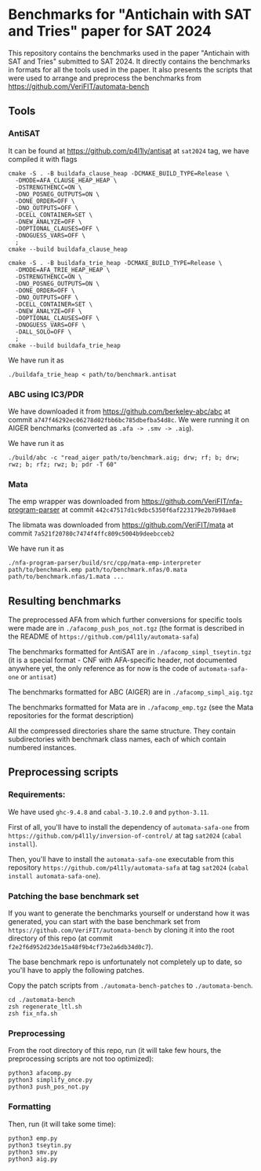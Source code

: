 # Benchmarks for "Antichain with SAT and Tries" paper for SAT 2024

This repository contains the benchmarks used in the paper "Antichain with SAT and Tries" submitted to SAT 2024.
It directly contains the benchmarks in formats for all the tools used in the paper.
It also presents the scripts that were used to arrange and preprocess the benchmarks from https://github.com/VeriFIT/automata-bench

## Tools

### AntiSAT

It can be found at https://github.com/p4l1ly/antisat at `sat2024` tag, we have compiled it with flags

```
cmake -S . -B buildafa_clause_heap -DCMAKE_BUILD_TYPE=Release \
  -DMODE=AFA_CLAUSE_HEAP_HEAP \
  -DSTRENGTHENCC=ON \
  -DNO_POSNEG_OUTPUTS=ON \
  -DONE_ORDER=OFF \
  -DNO_OUTPUTS=OFF \
  -DCELL_CONTAINER=SET \
  -DNEW_ANALYZE=OFF \
  -DOPTIONAL_CLAUSES=OFF \
  -DNOGUESS_VARS=OFF \
  ;
cmake --build buildafa_clause_heap

cmake -S . -B buildafa_trie_heap -DCMAKE_BUILD_TYPE=Release \
  -DMODE=AFA_TRIE_HEAP_HEAP \
  -DSTRENGTHENCC=ON \
  -DNO_POSNEG_OUTPUTS=ON \
  -DONE_ORDER=OFF \
  -DNO_OUTPUTS=OFF \
  -DCELL_CONTAINER=SET \
  -DNEW_ANALYZE=OFF \
  -DOPTIONAL_CLAUSES=OFF \
  -DNOGUESS_VARS=OFF \
  -DALL_SOLO=OFF \
  ;
cmake --build buildafa_trie_heap
```

We have run it as

```
./buildafa_trie_heap < path/to/benchmark.antisat
```

### ABC using IC3/PDR

We have downloaded it from https://github.com/berkeley-abc/abc at commit `a747f46292ec06278d02fbb6bc785dbefba54d8c`. We were running it on AIGER benchmarks (converted as `.afa -> .smv -> .aig`).

We have run it as

```
./build/abc -c "read_aiger path/to/benchmark.aig; drw; rf; b; drw; rwz; b; rfz; rwz; b; pdr -T 60"
```

### Mata

The emp wrapper was downloaded from https://github.com/VeriFIT/nfa-program-parser at commit `442c47517d1c9dbc5350f6af223179e2b7b98ae8`

The libmata was downloaded from https://github.com/VeriFIT/mata at commit `7a521f20780c7474f4ffc809c5004b9deebcceb2`

We have run it as

```
./nfa-program-parser/build/src/cpp/mata-emp-interpreter path/to/benchmark.emp path/to/benchmark.nfas/0.mata path/to/benchmark.nfas/1.mata ...
```


## Resulting benchmarks

The preprocessed AFA from which further conversions for specific tools were made are in `./afacomp_push_pos_not.tgz` (the format is described in the README of `https://github.com/p4l1ly/automata-safa`)

The benchmarks formatted for AntiSAT are in `./afacomp_simpl_tseytin.tgz` (it is a special format - CNF with AFA-specific header, not documented anywhere yet, the only reference as for now is the code of `automata-safa-one` or `antisat`)

The benchmarks formatted for ABC (AIGER) are in `./afacomp_simpl_aig.tgz`

The benchmarks formatted for Mata are in `./afacomp_emp.tgz` (see the Mata repositories for the format description)

All the compressed directories share the same structure.
They contain subdirectories with benchmark class names, each of which contain numbered instances.

## Preprocessing scripts

### Requirements:

We have used `ghc-9.4.8` and `cabal-3.10.2.0` and `python-3.11`.

First of all, you'll have to install the dependency of `automata-safa-one` from `https://github.com/p4l1ly/inversion-of-control/` at tag `sat2024` (`cabal install`).

Then, you'll have to install the `automata-safa-one` executable from this repository `https://github.com/p4l1ly/automata-safa` at tag `sat2024` (`cabal install automata-safa-one`).

### Patching the base benchmark set

If you want to generate the benchmarks yourself or understand how it was generated, you can start with the base benchmark set from `https://github.com/VeriFIT/automata-bench` by cloning it into the root directory of this repo (at commit `f2e2f6d952d23de15a48f9b4cf73e2a6db34d0c7`). 

The base benchmark repo is unfortunately not completely up to date, so you'll have to apply the following patches.

Copy the patch scripts from `./automata-bench-patches` to `./automata-bench`.

```
cd ./automata-bench
zsh regenerate_ltl.sh
zsh fix_nfa.sh
```

### Preprocessing

From the root directory of this repo, run (it will take few hours, the preprocessing scripts are not too optimized):

```
python3 afacomp.py
python3 simplify_once.py
python3 push_pos_not.py
```

### Formatting

Then, run (it will take some time):

```
python3 emp.py
python3 tseytin.py
python3 smv.py
python3 aig.py
```

